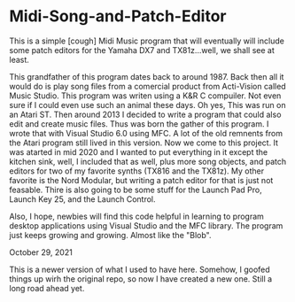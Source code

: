 # Midi-Song-and-Patch-Editor
This is a simple [cough] Midi Music program that will eventually will include some patch editors for the Yamaha DX7 and TX81z...well, we shall see at least.

This grandfather of this program dates back to around 1987.  Back then all it would do is play song files from a comercial product from Acti-Vision called Music 
Studio.  This program was writen using a K&R C compuiler.  Not even sure if I could even use such an animal these days. 
Oh yes, This was run on an Atari ST.
Then around 2013 I decided to write a program that could also edit and create music files.  Thus was born the gather of this
program.  I wrote that with Visual Studio 6.0 using MFC.  A lot of the old remnents from the Atari program still lived in this
version.
Now we come to this project.  It was atarted in mid 2020 and I wanted to put everything in it except the kitchen sink, 
well, I included that as well, plus more song objects, and patch editors for two of my favorite synths (TX816 and the TX81z).  My other 
favorite is the Nord Modular, but writing a patch editor for that is just not feasable.
Thire is also going to be some stuff for the Launch Pad Pro, Launch Key 25, and the Launch Control.

Also, I hope, newbies will find this code helpful in learning to program desktop applications using Visual Studio and 
the MFC library.  The program just keeps growing and growing.  Almost like the "Blob".

October 29, 2021

This is a newer version of what I used to have here.  Somehow, I goofed 
things up wirh the original repo, so now I have created a new one.  Still
a long road ahead yet.
